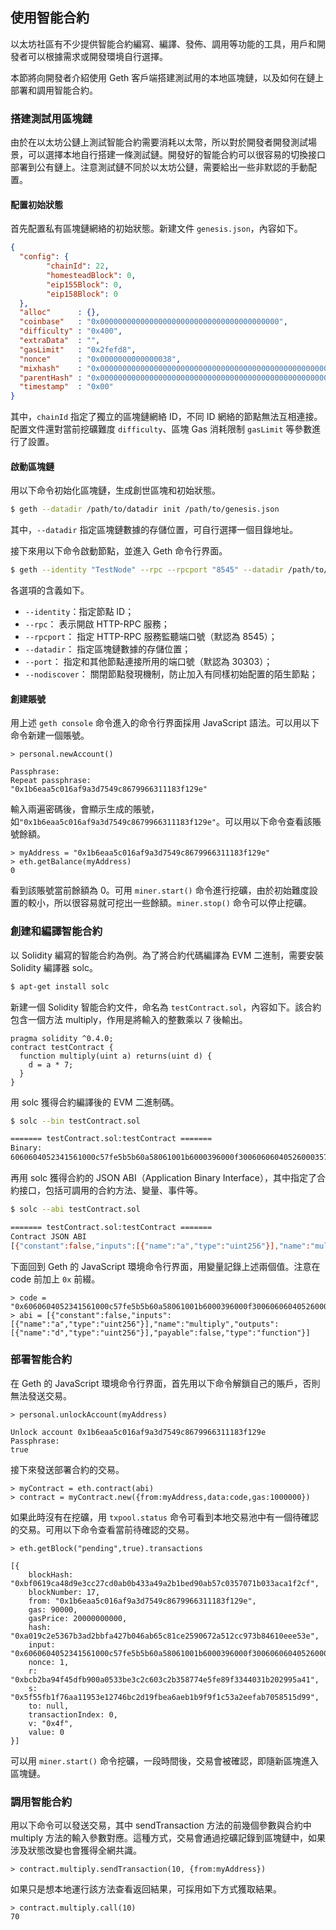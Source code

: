 ## 使用智能合約

以太坊社區有不少提供智能合約編寫、編譯、發佈、調用等功能的工具，用戶和開發者可以根據需求或開發環境自行選擇。

本節將向開發者介紹使用 Geth 客戶端搭建測試用的本地區塊鏈，以及如何在鏈上部署和調用智能合約。

### 搭建測試用區塊鏈

由於在以太坊公鏈上測試智能合約需要消耗以太幣，所以對於開發者開發測試場景，可以選擇本地自行搭建一條測試鏈。開發好的智能合約可以很容易的切換接口部署到公有鏈上。注意測試鏈不同於以太坊公鏈，需要給出一些非默認的手動配置。

#### 配置初始狀態

首先配置私有區塊鏈網絡的初始狀態。新建文件 `genesis.json`，內容如下。

```json
{
  "config": {
        "chainId": 22,
        "homesteadBlock": 0,
        "eip155Block": 0,
        "eip158Block": 0
  },
  "alloc"      : {},
  "coinbase"   : "0x0000000000000000000000000000000000000000",
  "difficulty" : "0x400",
  "extraData"  : "",
  "gasLimit"   : "0x2fefd8",
  "nonce"      : "0x0000000000000038",
  "mixhash"    : "0x0000000000000000000000000000000000000000000000000000000000000000",
  "parentHash" : "0x0000000000000000000000000000000000000000000000000000000000000000",
  "timestamp"  : "0x00"
}
```

其中，`chainId` 指定了獨立的區塊鏈網絡 ID，不同 ID 網絡的節點無法互相連接。配置文件還對當前挖礦難度 `difficulty`、區塊 Gas 消耗限制 `gasLimit` 等參數進行了設置。

#### 啟動區塊鏈

用以下命令初始化區塊鏈，生成創世區塊和初始狀態。

```bash
$ geth --datadir /path/to/datadir init /path/to/genesis.json
```

其中，`--datadir` 指定區塊鏈數據的存儲位置，可自行選擇一個目錄地址。

接下來用以下命令啟動節點，並進入 Geth 命令行界面。

```bash
$ geth --identity "TestNode" --rpc --rpcport "8545" --datadir /path/to/datadir --port "30303" --nodiscover console
```

各選項的含義如下。

* `--identity`：指定節點 ID；
* `--rpc`： 表示開啟 HTTP-RPC 服務；
* `--rpcport`： 指定 HTTP-RPC 服務監聽端口號（默認為 8545）；
* `--datadir`： 指定區塊鏈數據的存儲位置；
* `--port`： 指定和其他節點連接所用的端口號（默認為 30303）；
* `--nodiscover`： 關閉節點發現機制，防止加入有同樣初始配置的陌生節點；

#### 創建賬號

用上述 `geth console` 命令進入的命令行界面採用 JavaScript 語法。可以用以下命令新建一個賬號。

```
> personal.newAccount()

Passphrase:
Repeat passphrase:
"0x1b6eaa5c016af9a3d7549c8679966311183f129e"
```

輸入兩遍密碼後，會顯示生成的賬號，如`"0x1b6eaa5c016af9a3d7549c8679966311183f129e"`。可以用以下命令查看該賬號餘額。

```
> myAddress = "0x1b6eaa5c016af9a3d7549c8679966311183f129e"
> eth.getBalance(myAddress)
0
```

看到該賬號當前餘額為 0。可用 `miner.start()` 命令進行挖礦，由於初始難度設置的較小，所以很容易就可挖出一些餘額。`miner.stop()` 命令可以停止挖礦。

### 創建和編譯智能合約

以 Solidity 編寫的智能合約為例。為了將合約代碼編譯為 EVM 二進制，需要安裝 Solidity 編譯器 solc。

```bash
$ apt-get install solc
```

新建一個 Solidity 智能合約文件，命名為 `testContract.sol`，內容如下。該合約包含一個方法 multiply，作用是將輸入的整數乘以 7 後輸出。

```
pragma solidity ^0.4.0;
contract testContract {
  function multiply(uint a) returns(uint d) {
    d = a * 7;
  }
}
```

用 solc 獲得合約編譯後的 EVM 二進制碼。

```bash
$ solc --bin testContract.sol

======= testContract.sol:testContract =======
Binary:
6060604052341561000c57fe5b5b60a58061001b6000396000f30060606040526000357c0100000000000000000000000000000000000000000000000000000000900463ffffffff168063c6888fa114603a575bfe5b3415604157fe5b60556004808035906020019091905050606b565b6040518082815260200191505060405180910390f35b60006007820290505b9190505600a165627a7a72305820748467daab52f2f1a63180df2c4926f3431a2aa82dcdfbcbde5e7d036742a94b0029
```

再用 solc 獲得合約的 JSON ABI（Application Binary Interface），其中指定了合約接口，包括可調用的合約方法、變量、事件等。

```bash
$ solc --abi testContract.sol

======= testContract.sol:testContract =======
Contract JSON ABI
[{"constant":false,"inputs":[{"name":"a","type":"uint256"}],"name":"multiply","outputs":[{"name":"d","type":"uint256"}],"payable":false,"type":"function"}]
```

下面回到 Geth 的 JavaScript 環境命令行界面，用變量記錄上述兩個值。注意在 code 前加上 `0x` 前綴。

```
> code = "0x6060604052341561000c57fe5b5b60a58061001b6000396000f30060606040526000357c0100000000000000000000000000000000000000000000000000000000900463ffffffff168063c6888fa114603a575bfe5b3415604157fe5b60556004808035906020019091905050606b565b6040518082815260200191505060405180910390f35b60006007820290505b9190505600a165627a7a72305820748467daab52f2f1a63180df2c4926f3431a2aa82dcdfbcbde5e7d036742a94b0029"
> abi = [{"constant":false,"inputs":[{"name":"a","type":"uint256"}],"name":"multiply","outputs":[{"name":"d","type":"uint256"}],"payable":false,"type":"function"}]
```

### 部署智能合約

在 Geth 的 JavaScript 環境命令行界面，首先用以下命令解鎖自己的賬戶，否則無法發送交易。

```
> personal.unlockAccount(myAddress)

Unlock account 0x1b6eaa5c016af9a3d7549c8679966311183f129e
Passphrase:
true
```

接下來發送部署合約的交易。

```
> myContract = eth.contract(abi)
> contract = myContract.new({from:myAddress,data:code,gas:1000000})
```

如果此時沒有在挖礦，用 `txpool.status` 命令可看到本地交易池中有一個待確認的交易。可用以下命令查看當前待確認的交易。

```
> eth.getBlock("pending",true).transactions

[{
    blockHash: "0xbf0619ca48d9e3cc27cd0ab0b433a49a2b1bed90ab57c0357071b033aca1f2cf",
    blockNumber: 17,
    from: "0x1b6eaa5c016af9a3d7549c8679966311183f129e",
    gas: 90000,
    gasPrice: 20000000000,
    hash: "0xa019c2e5367b3ad2bbfa427b046ab65c81ce2590672a512cc973b84610eee53e",
    input: "0x6060604052341561000c57fe5b5b60a58061001b6000396000f30060606040526000357c0100000000000000000000000000000000000000000000000000000000900463ffffffff168063c6888fa114603a575bfe5b3415604157fe5b60556004808035906020019091905050606b565b6040518082815260200191505060405180910390f35b60006007820290505b9190505600a165627a7a72305820748467daab52f2f1a63180df2c4926f3431a2aa82dcdfbcbde5e7d036742a94b0029",
    nonce: 1,
    r: "0xbcb2ba94f45dfb900a0533be3c2c603c2b358774e5fe89f3344031b202995a41",
    s: "0x5f55fb1f76aa11953e12746bc2d19fbea6aeb1b9f9f1c53a2eefab7058515d99",
    to: null,
    transactionIndex: 0,
    v: "0x4f",
    value: 0
}]
```

可以用 `miner.start()` 命令挖礦，一段時間後，交易會被確認，即隨新區塊進入區塊鏈。

### 調用智能合約

用以下命令可以發送交易，其中 sendTransaction 方法的前幾個參數與合約中 multiply 方法的輸入參數對應。這種方式，交易會通過挖礦記錄到區塊鏈中，如果涉及狀態改變也會獲得全網共識。

```
> contract.multiply.sendTransaction(10, {from:myAddress})
```

如果只是想本地運行該方法查看返回結果，可採用如下方式獲取結果。

```
> contract.multiply.call(10)
70
```
